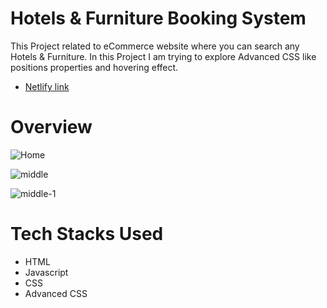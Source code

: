# Hotels & Furniture Booking System
This Project related to eCommerce website where you can search any Hotels & Furniture. In this Project I am trying to explore Advanced CSS like positions properties and hovering effect.
- [Netlify link](https://starlit-cannoli-daecc4.netlify.app/)
# Overview

![Home](https://user-images.githubusercontent.com/104748364/211376269-f2f762eb-62ec-4bc7-a3c4-b5c0a04a5204.png)

![middle](https://user-images.githubusercontent.com/104748364/211376295-25fc70ee-5ff1-4a65-81b5-7926936b808b.png)

![middle-1](https://user-images.githubusercontent.com/104748364/211376283-f4eaedc7-5cf6-4172-86b8-487068ac25f3.png)

# Tech Stacks Used
- HTML
- Javascript
- CSS
- Advanced CSS
